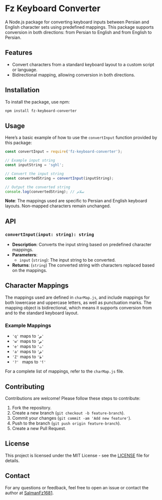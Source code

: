 # Fz Keyboard Converter

A Node.js package for converting keyboard inputs between Persian and English character sets using predefined mappings. This package supports conversion in both directions: from Persian to English and from English to Persian.

## Features

- Convert characters from a standard keyboard layout to a custom script or language.
- Bidirectional mapping, allowing conversion in both directions.

## Installation

To install the package, use npm:

```bash
npm install fz-keyboard-converter
```

## Usage

Here’s a basic example of how to use the `convertInput` function provided by this package:

```javascript
const convertInput = require('fz-keyboard-converter');

// Example input string
const inputString = 'sghl';

// Convert the input string
const convertedString = convertInput(inputString);

// Output the converted string
console.log(convertedString); // سلام
```

**Note**: The mappings used are specific to Persian and English keyboard layouts. Non-mapped characters remain unchanged.



## API

### `convertInput(input: string): string`

- **Description**: Converts the input string based on predefined character mappings.
- **Parameters**:
  - `input` (`string`): The input string to be converted.
- **Returns**: (`string`) The converted string with characters replaced based on the mappings.

## Character Mappings

The mappings used are defined in `charMap.js`, and include mappings for both lowercase and uppercase letters, as well as punctuation marks. The mapping object is bidirectional, which means it supports conversion from and to the standard keyboard layout.

### Example Mappings

- `'q'` maps to `'ض'`
- `'w'` maps to `'ص'`
- `'e'` maps to `'ث'`
- `'a'` maps to `'ش'`
- `'Z'` maps to `'ظ'`
- `'?' ` maps to `'؟'`

For a complete list of mappings, refer to the `charMap.js` file.

## Contributing

Contributions are welcome! Please follow these steps to contribute:

1. Fork the repository.
2. Create a new branch (`git checkout -b feature-branch`).
3. Commit your changes (`git commit -am 'Add new feature'`).
4. Push to the branch (`git push origin feature-branch`).
5. Create a new Pull Request.

## License

This project is licensed under the MIT License - see the [LICENSE](LICENSE) file for details.

## Contact

For any questions or feedback, feel free to open an issue or contact the author at [SalmanFz1681](mailto:salmanfz1681@gmail.com).
